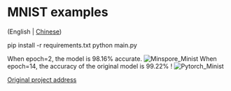 # MNIST examples
(English | [Chinese](README_CN.md))

pip install -r requirements.txt
python main.py

When epoch=2, the model is 98.16% accurate.
![Minspore_Minist]()
When epoch=14, the accuracy of the original model is 99.22% !
![Pytorch_Minist]()

[Original project address](https://github.com/pytorch/examples/tree/main/mnist)
